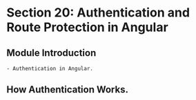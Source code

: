 # Section 20: Authentication and Route Protection in Angular

## Module Introduction

    - Authentication in Angular.

## How Authentication Works.
